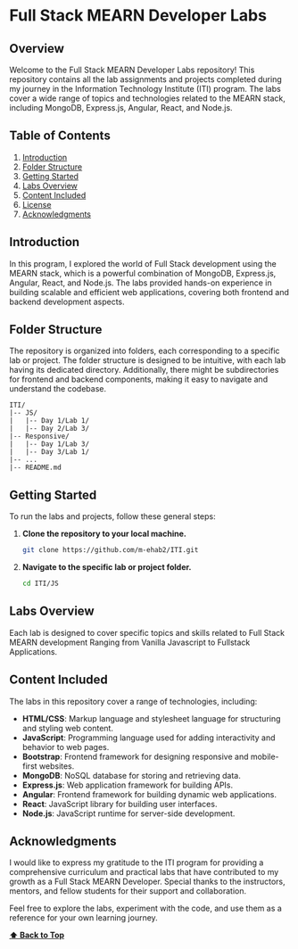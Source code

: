 # Full Stack MEARN Developer Labs

## Overview

Welcome to the Full Stack MEARN Developer Labs repository! This repository contains all the lab assignments and projects completed during my journey in the Information Technology Institute (ITI) program. The labs cover a wide range of topics and technologies related to the MEARN stack, including MongoDB, Express.js, Angular, React, and Node.js.

## Table of Contents

1. [Introduction](#introduction)
2. [Folder Structure](#folder-structure)
3. [Getting Started](#getting-started)
4. [Labs Overview](#labs-overview)
5. [Content Included](#technologies-used)
6. [License](#license)
7. [Acknowledgments](#acknowledgments)

## Introduction

In this program, I explored the world of Full Stack development using the MEARN stack, which is a powerful combination of MongoDB, Express.js, Angular, React, and Node.js. The labs provided hands-on experience in building scalable and efficient web applications, covering both frontend and backend development aspects.

## Folder Structure

The repository is organized into folders, each corresponding to a specific lab or project. The folder structure is designed to be intuitive, with each lab having its dedicated directory. Additionally, there might be subdirectories for frontend and backend components, making it easy to navigate and understand the codebase.

```plaintext
ITI/
|-- JS/
|   |-- Day 1/Lab 1/
|   |-- Day 2/Lab 3/
|-- Responsive/
|   |-- Day 1/Lab 3/
|   |-- Day 3/Lab 1/
|-- ...
|-- README.md
```
## Getting Started

To run the labs and projects, follow these general steps:

1. **Clone the repository to your local machine.**

   ```bash
   git clone https://github.com/m-ehab2/ITI.git
2. **Navigate to the specific lab or project folder.**
   ```bash
   cd ITI/JS

## Labs Overview

Each lab is designed to cover specific topics and skills related to Full Stack MEARN development Ranging from Vanilla Javascript to Fullstack Applications.

## Content Included

The labs in this repository cover a range of technologies, including:
- **HTML/CSS**: Markup language and stylesheet language for structuring and styling web content.
- **JavaScript**: Programming language used for adding interactivity and behavior to web pages.
- **Bootstrap**: Frontend framework for designing responsive and mobile-first websites.
- **MongoDB**: NoSQL database for storing and retrieving data.
- **Express.js**: Web application framework for building APIs.
- **Angular**: Frontend framework for building dynamic web applications.
- **React**: JavaScript library for building user interfaces.
- **Node.js**: JavaScript runtime for server-side development.

## Acknowledgments

I would like to express my gratitude to the ITI program for providing a comprehensive curriculum and practical labs that have contributed to my growth as a Full Stack MEARN Developer. Special thanks to the instructors, mentors, and fellow students for their support and collaboration.

Feel free to explore the labs, experiment with the code, and use them as a reference for your own learning journey.

**[⬆️ Back to Top](./#table-of-contents)**


